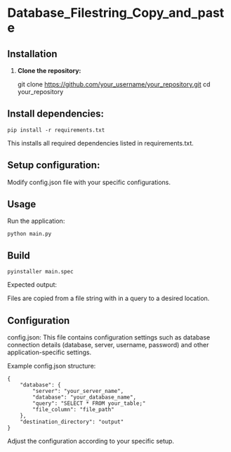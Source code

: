 # Database_Filestring_Copy_and_paste

## Installation

1. **Clone the repository:**

    git clone https://github.com/your_username/your_repository.git
    cd your_repository

## Install dependencies:

    pip install -r requirements.txt
This installs all required dependencies listed in requirements.txt.

## Setup configuration:

Modify config.json file with your specific configurations.

## Usage
Run the application:

    python main.py

## Build
    pyinstaller main.spec

Expected output:

Files are copied from a file string with in a query to a desired location.

## Configuration
config.json: This file contains configuration settings such as database connection details (database, server, username, password) and other application-specific settings.

Example config.json structure:

    {
        "database": {
            "server": "your_server_name",
            "database": "your_database_name",
            "query": "SELECT * FROM your_table;"
            "file_column": "file_path"
        },
        "destination_directory": "output"
    }

Adjust the configuration according to your specific setup.